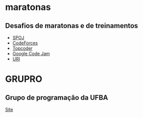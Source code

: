 maratonas
=========

## Desafios de maratonas e de treinamentos

- [SPOJ](http://br.spoj.com/)
- [CodeForces](http://codeforces.com/)
- [Topcoder](http://www.topcoder.com/)
- [Google Code Jam](https://code.google.com/codejam)
- [URI](https://www.urionlinejudge.com.br/judge/login)


GRUPRO
===========

## Grupo de programação da UFBA

[Site](http://maratona.dcc.ufba.br/)
